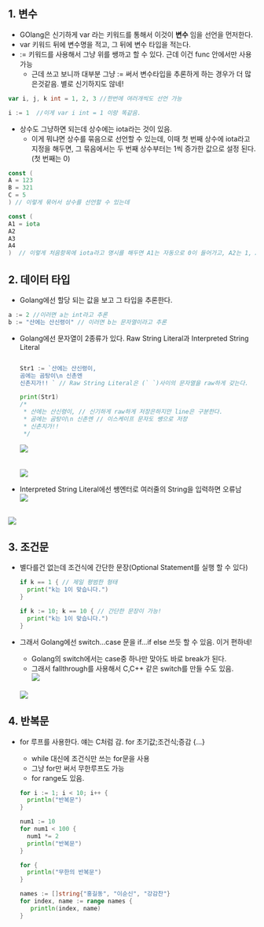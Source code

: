 ## 1. 변수
* GOlang은 신기하게 var 라는 키워드를 통해서 이것이 __변수__ 임을 선언을 먼저한다.  
* var 키워드 뒤에 변수명을 적고, 그 뒤에 변수 타입을 적는다.
* := 키워드를 사용해서 그냥 위를 쌩까고 할 수 있다. 근데 이건 func 안에서만 사용가능
  * 근데 쓰고 보니까 대부분 그냥 := 써서 변수타입을 추론하게 하는 경우가 더 많은것같음. 별로 신기하지도 않네!
```go 
var i, j, k int = 1, 2, 3 //한번에 여러개씩도 선언 가능
```  
```go
i := 1  //이게 var i int = 1 이랑 똑같음. 
```    
* 상수도 그냥하면 되는데 상수에는 iota라는 것이 있음.
  * 이게 뭐냐면 상수를 묶음으로 선언할 수 있는데, 이때 첫 번째 상수에 iota라고 지정을 해두면, 그 묶음에서는 두 번째 상수부터는 1씩 증가한 값으로 설정 된다. (첫 번째는 0)
```go
const (
A = 123
B = 321
C = 5
) // 이렇게 묶어서 상수를 선언할 수 있는데

const (
A1 = iota
A2
A3
A4
)  // 이렇게 처음항목에 iota라고 명시를 해두면 A1는 자동으로 0이 들어가고, A2는 1, A3는 2 이렇게 할당됨
```  


## 2. 데이터 타입
* Golang에선 할당 되는 값을 보고 그 타입을 추론한다.
```go
a := 2 //이러면 a는 int라고 추론  
b := "산에는 산신령이" // 이러면 b는 문자열이라고 추론 
```
* Golang에선 문자열이 2종류가 있다. Raw String Literal과 Interpreted String Literal
  ```go
  
  Str1 := `산에는 산신령이,
  곰에는 곰탕이\n 신촌엔
  신촌지가!! ` // Raw String Literal은 (` `)사이의 문자열을 raw하게 갖는다.
  
  print(Str1)
  /*
   * 산에는 산신령이, // 신기하게 raw하게 저장은하지만 line은 구분한다.
   * 곰에는 곰탕이\n 신촌엔 // 이스케이프 문자도 쌩으로 저장
   * 신촌지가!!
   */ 
  ```
  
  <img src="https://drive.google.com/uc?export=view&id=1X8n_Iyu_bl4IgseXfnnaEq7yKOFbRAzl"/><br><br>  
  <img src="https://drive.google.com/uc?export=view&id=14vBqKbkzAahePehu0e9qxg1dm2GNryIJ"/>
 * Interpreted String Literal에선 쌩엔터로 여러줄의 String을 입력하면 오류남  
  <img src="https://drive.google.com/uc?export=view&id=1ZUQ4GW1j2mCkEt69ut9xCSVXNUQ95XK9" /><br><br>  
  <img src="https://drive.google.com/uc?export=view&id=1tJpbC9Vi56RjhQGMqnpm46NaUiEwlInJ"/>  
  
## 3. 조건문
* 별다를건 없는데 조건식에 간단한 문장(Optional Statement를 실행 할 수 있다)
  ```go
  if k == 1 { // 제일 평범한 형태 
    print("k는 1이 맞습니다.")
  }
  ```
  
  ```go 
  if k := 10; k == 10 { // 간단한 문장이 가능! 
    print("k는 1이 맞습니다.")
  }
  ```
  
* 그래서 Golang에선 switch...case 문을 if...if else 쓰듯 할 수 있음. 이거 편하네!
  * Golang의 switch에서는 case중 하나만 맞아도 바로 break가 된다.
  * 그래서 fallthrough를 사용해서 C,C++ 같은 switch를 만들 수도 있음.  
  <img src="https://drive.google.com/uc?export=view&id=1tBWIdN4VP8Ly1SF6OKUIUmjQAXuTWNpk"/><br><br>
  <img src="https://drive.google.com/uc?export=view&id=1sO5zFA3DKfUGeUQJHHxMjFSZtFV61G5_"/>
  
## 4. 반복문
* for 루프를 사용한다. 얘는 C처럼 감. for 초기값;조건식;증감 {...}
  * while 대신에 조건식만 쓰는 for문을 사용
  * 그냥 for만 써서 무한루프도 가능
  * for range도 있음.
  
  ```go
  for i := 1; i < 10; i++ {
    println("반복문")
  }
  ```  
  
  ```go
  num1 := 10
  for num1 < 100 {
    num1 *= 2
    println("반복문")
  }
  ```  
  
  ```go
  for {
    println("무한의 반복문")
  }
  ```
 
  ```go
  names := []string{"홍길동", "이순신", "강감찬"}
  for index, name := range names {
     println(index, name)
  }
  ```
